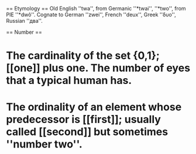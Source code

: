 == Etymology ==
Old English ''twa'', from Germanic ''*twai'', ''*two'', from PIE ''*dwô''. Cognate to German ''zwei'', French ''deux'', Greek ''δυο'', Russian ''два''.

== Number ==
# The cardinality of the set {0,1}; [[one]] plus one. The number of eyes that a typical human has.
# The ordinality of an element whose predecessor is [[first]]; usually called [[second]] but sometimes ''number two''.